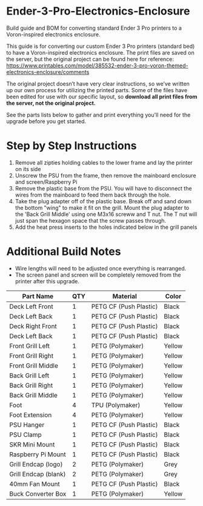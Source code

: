 # Ender-3-Pro-Electronics-Enclosure
Build guide and BOM for converting standard Ender 3 Pro printers to a Voron-inspired electronics enclosure.

This guide is for converting our custom Ender 3 Pro printers (standard bed) to have a Voron-inspired electronics enclosure. The print files are saved on the server, but the original project can be found here for reference:
https://www.printables.com/model/385532-ender-3-pro-voron-themed-electronics-enclosure/comments

The original project doesn’t have very clear instructions, so we’ve written up our own process for utilizing the printed parts. Some of the files have been edited for use with our specific layout, so **download all print files from the server, not the original project.**

See the parts lists below to gather and print everything you'll need for the upgrade before you get started.

# Step by Step Instructions
1. Remove all zipties holding cables to the lower frame and lay the printer on its side
2. Unscrew the PSU from the frame, then remove the mainboard enclosure and screen/Raspberry Pi
3. Remove the plastic base from the PSU. You will have to disconnect the wires from the mainboard to feed them back through the hole.
4. Take the plug adapter off of the plastic base. Break off and sand down the bottom "wing" to make it fit on the grill. Mount the plug adapter to the 'Back Grill Middle' using one M3x16 screww and T nut. The T nut will just span the hexagon space that the screw passes through.
5. Add the heat press inserts to the holes indicated below in the grill panels

# Additional Build Notes
- Wire lengths will need to be adjusted once everything is rearranged.
- The screen panel and screen will be completely removed from the printer after this upgrade.

| Part Name | QTY | Material | Color |
| ------------- | ------------- | ------------- | ------------- |
| Deck Left Front | 1 | PETG CF (Push Plastic) | Black |
| Deck Left Back | 1 | PETG CF (Push Plastic) | Black |
| Deck Right Front | 1 | PETG CF (Push Plastic) | Black |
| Deck Left Back | 1 | PETG CF (Push Plastic) | Black |
| Front Grill Left | 1 | PETG (Polymaker) | Yellow |
| Front Grill Right | 1 | PETG (Polymaker) | Yellow |
| Front Grill Middle | 1 | PETG (Polymaker) | Yellow |
| Back Grill Left | 1 | PETG (Polymaker) | Yellow |
| Back Grill Right | 1 | PETG (Polymaker) | Yellow |
| Back Grill Middle | 1 | PETG (Polymaker) | Yellow |
| Foot | 4 | TPU (Polymaker) | Yellow |
| Foot Extension | 4 | PETG (Polymaker) | Yellow |
| PSU Hanger | 1 | PETG CF (Push Plastic) | Black |
| PSU Clamp | 1 | PETG CF (Push Plastic) | Black |
| SKR Mini Mount | 1 | PETG CF (Push Plastic) | Black |
| Raspberry Pi Mount | 1 | PETG CF (Push Plastic) | Black |
| Grill Endcap (logo) | 2 | PETG (Polymaker) | Grey |
| Grill Endcap (blank) | 2 | PETG (Polymaker) | Grey |
| 40mm Fan Mount | 1 | PETG CF (Push Plastic) | Black |
| Buck Converter Box | 1 | PETG (Polymaker) | Yellow |

